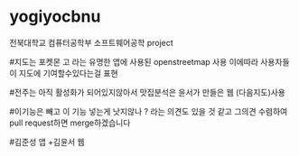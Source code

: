 # yogiyocbnu
전북대학교 컴퓨터공학부 소프트웨어공학 project

#지도는 포켓몬 고 라는 유명한 앱에 사용된 openstreetmap 사용 이에따라 사용자들이 지도에 기여할수있다는걸 표현 

#전주는 아직 활성화가 되어있지않아서 맛집분석은 윤서가 만들은 웹 (다음지도)사용


#이기능은 빼고 이 기능 넣는게 낫지않나 ? 라는 의견도 있을 것 같고  그의견 수렴하여 pull request하면 merge하겠습니다 

#김준성 앱 +김윤서 웹 
